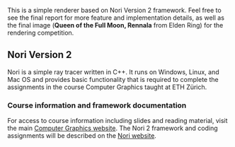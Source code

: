 This is a simple renderer based on Nori Version 2 framework. Feel free to see the final report for more feature and implementation details, as well as the final image (**Queen of the Full Moon, Rennala** from Elden Ring) for the rendering competition.

## Nori Version 2

Nori is a simple ray tracer written in C++. It runs on Windows, Linux, and
Mac OS and provides basic functionality that is required to complete the
assignments in the course Computer Graphics taught at ETH Zürich.

### Course information and framework documentation

For access to course information including slides and reading material, visit the main [Computer Graphics website](https://graphics.ethz.ch/teaching/cg24/home.php). The Nori 2 framework and coding assignments will be described on the [Nori website](https://graphics.ethz.ch/teaching/cg24/nori.php).
